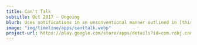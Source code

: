 ```yaml
---
title: Can't Talk
subtitle: Oct 2017 - Ongoing
blurb: Uses notifications in an unconventional manner outlined in [this Medium post](https://medium.com/@lowcarbrob/how-to-reply-to-android-app-notifications-c09e44da9bdb){:target="_blank"} I wrote.
image: "img/timeline/apps/canttalk.webp"
project-url: https://play.google.com/store/apps/details?id=com.robj.canttalk
---
```

